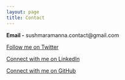 ```yaml
---
layout: page
title: Contact
---
```


<p class="message">
  <b>Email -</b> sushmaramanna.contact@gmail.com 
</p>
<p>
	<a class="twitter" target="_blank" href="https://twitter.com/sushmaramanna">Follow me on Twitter</a>
</p>
<p>
	<a class="linkedin" target="_blank" href="http://www.linkedin.com/in/sushmaramanna">Connect with me on LinkedIn</a>
</p>
<p>
	<a class="github" target="_blank" href="https://github.com/sushma-ramanna3">Connect with me on GitHub</a>
</p>


<!-- <li><a class="facebook" target="_blank" href="https://www.facebook.com/sushma.ramanna">Like me on Facebook</a></li> -->
<!-- Learn more and contribute on [GitHub](https://github.com/poole).
 
## Setup

Some fun facts about the setup of this project include:

* Built for [Jekyll](http://jekyllrb.com)
* Developed on GitHub and hosted for free on [GitHub Pages](https://pages.github.com)
* Coded with [Sublime Text 2](http://sublimetext.org), an amazing code editor
* Designed and developed while listening to music like [Blood Bros Trilogy](https://soundcloud.com/maddecent/sets/blood-bros-series)

Have questions or suggestions? Feel free to [open an issue on GitHub](https://github.com/poole/issues/new) or [ask me on Twitter](https://twitter.com/mdo).

Thanks for reading!-->